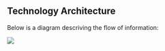 ## Technology Architecture


Below is a diagram descriving the flow of information:

<img src="https://docs.google.com/drawings/d/1bihc5fLX7nLSxHqRrgZz9CodR5Uqk4YVInev_7imNFA/pub?w=960&amp;h=720">



